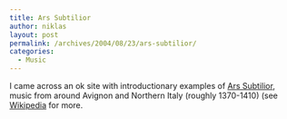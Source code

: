```yaml
---
title: Ars Subtilior
author: niklas
layout: post
permalink: /archives/2004/08/23/ars-subtilior/
categories:
  - Music
---
```

I came across an ok site with introductionary examples of <a href="http://www.pacificnet.net/~garyrich/subtilior/" class="broken_link">Ars Subtilior</a>, music from around Avignon and Northern Italy (roughly 1370-1410) (see [Wikipedia][1] for more.

 [1]: http://en.wikipedia.org/wiki/Ars_subtilior